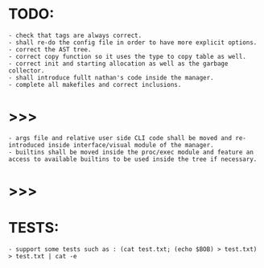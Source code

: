 # TODO:
	- check that tags are always correct.
	- shall re-do the config file in order to have more explicit options.
	- correct the AST tree.
	- correct copy function so it uses the type to copy table as well.
	- correct init and starting allocation as well as the garbage collector.
	- shall introduce fullt nathan's code inside the manager.
	- complete all makefiles and correct inclusions.
# >>>
	- args file and relative user side CLI code shall be moved and re-introduced inside interface/visual module of the manager.
	- builtins shall be moved inside the proc/exec module and feature an access to available builtins to be used inside the tree if necessary.

# >>>
# TESTS:
	- support some tests such as : (cat test.txt; (echo $BOB) > test.txt) > test.txt | cat -e